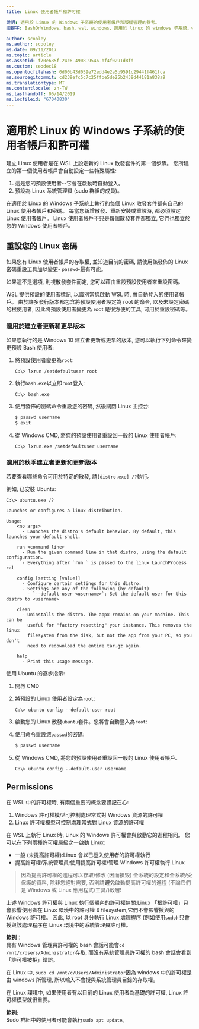 ```yaml
---
title: Linux 使用者帳戶和許可權

說明: 適用於 Linux 的 Windows 子系統的使用者帳戶和版權管理的參考。
關鍵字: BashOnWindows、bash、wsl、windows、適用於 linux 的 windows 子系統、windowssubsystem、ubuntu、使用者帳戶

author: scooley
ms.author: scooley
ms.date: 09/11/2017
ms.topic: article
ms.assetid: f70e685f-24c6-4908-9546-bf4f0291d8fd
ms.custom: seodec18
ms.openlocfilehash: 0d00b43d059e72edd4e2a5b9591c29441f461fca
ms.sourcegitcommit: cd239efc5c7c25ffbe5de25b2438d44181a838a9
ms.translationtype: MT
ms.contentlocale: zh-TW
ms.lasthandoff: 06/14/2019
ms.locfileid: "67040830"
---
```

# <a name="user-accounts-and-permissions-for-windows-subsystem-for-linux"></a>適用於 Linux 的 Windows 子系統的使用者帳戶和許可權

建立 Linux 使用者是在 WSL 上設定新的 Linux 散發套件的第一個步驟。 您所建立的第一個使用者帳戶會自動設定一些特殊屬性:

1. 這是您的預設使用者--它會在啟動時自動登入。
1. 預設為 Linux 系統管理員 (sudo 群組的成員)。


在適用於 Linux 的 Windows 子系統上執行的每個 Linux 散發套件都有自己的 Linux 使用者帳戶和密碼。 每當您新增散發、重新安裝或重設時, 都必須設定 Linux 使用者帳戶。 Linux 使用者帳戶不只是每個散發套件都獨立, 它們也獨立於您的 Windows 使用者帳戶。


## <a name="resetting-your-linux-password"></a>重設您的 Linux 密碼

如果您有 Linux 使用者帳戶的存取權, 並知道目前的密碼, 請使用該發佈的 Linux 密碼重設工具加以變更- `passwd`-最有可能。

如果這不是選項, 則視散發套件而定, 您可以藉由重設預設使用者來重設密碼。	

WSL 提供預設的使用者標記, 以識別當您啟動 WSL 時, 會自動登入的使用者帳戶。  由於許多發行版本都包含將預設使用者設定為 root 的命令, 以及未設定密碼的根使用者, 因此將預設使用者變更為 root 是很方便的工具, 可用於重設密碼等。

### <a name="for-creators-update-and-earlier"></a>適用於建立者更新和更早版本
如果您執行的是 Windows 10 建立者更新或更早的版本, 您可以執行下列命令來變更預設 Bash 使用者:

1. 將預設使用者變更為`root`:

    ```console
    C:\> lxrun /setdefaultuser root
    ```

1. 執行`bash.exe`以立即`root`登入:

    ```console
    C:\> bash.exe
    ```

1. 使用發佈的密碼命令重設您的密碼, 然後關閉 Linux 主控台:

    ```BASH
    $ passwd username
    $ exit
    ```

1. 從 Windows CMD, 將您的預設使用者重設回一般的 Linux 使用者帳戶:

    ```console
    C:\> lxrun.exe /setdefaultuser username
    ```

### <a name="for-fall-creators-update-and-later"></a>適用於秋季建立者更新和更新版本
若要查看哪些命令可用於特定的散發, 請`[distro.exe] /?`執行。
    
例如, 已安裝 Ubuntu:

```console
C:\> ubuntu.exe /?

Launches or configures a linux distribution.

Usage:
    <no args>
      - Launches the distro's default behavior. By default, this launches your default shell.

    run <command line>
      - Run the given command line in that distro, using the default configuration.
      - Everything after `run ` is passed to the linux LaunchProcess cal

    config [setting [value]]
      - Configure certain settings for this distro.
      - Settings are any of the following (by default)
        - `--default-user <username>`: Set the default user for this distro to <username>

    clean
      - Uninstalls the distro. The appx remains on your machine. This can be
        useful for "factory resetting" your instance. This removes the linux
        filesystem from the disk, but not the app from your PC, so you don't
        need to redownload the entire tar.gz again.

    help
      - Print this usage message.
```

使用 Ubuntu 的逐步指示:

1. 開啟 CMD
1. 將預設的 Linux 使用者設定為`root`:

    ```console
    C:\> ubuntu config --default-user root
    ```    


1. 啟動您的 Linux 散發`ubuntu`套件。您將會自動登入為`root`:


1. 使用命令重設您`passwd`的密碼:

    ```BASH
    $ passwd username
    ```

1. 從 Windows CMD, 將您的預設使用者重設回一般的 Linux 使用者帳戶。

    ```console
    C:\> ubuntu config --default-user username
    ```

## <a name="permissions"></a>Permissions

在 WSL 中的許可權時, 有兩個重要的概念要謹記在心:

1. Windows 許可權模型可控制處理常式對 Windows 資源的許可權
2. Linux 許可權模型可控制處理常式對 Linux 資源的許可權

在 WSL 上執行 Linux 時, Linux 的 Windows 許可權會與啟動它的進程相同。 您可以在下列兩種許可權層級之一啟動 Linux:

* 一般 (未提高許可權):Linux 會以已登入使用者的許可權執行
* 提高許可權/系統管理員:使用提高許可權/管理 Windows 許可權執行 Linux

> 因為提高許可權的進程可以存取/修改 (因而損毀) 全系統的設定和全系統/受保護的資料, 除非您絕對需要, 否則請**避免**啟動提高許可權的進程 (不論它們是 Windows 或 Linux 應用程式/工具/)殼層!

上述 Windows 許可權與 Linux 執行個體內的許可權無關:Linux 「根許可權」只會影響使用者在 Linux 環境中的許可權 & filesystem;它們不會影響授與的 Windows 許可權。 因此, 以 root 身分執行 Linux 處理程序 (例如使用`sudo`) 只會授與該處理程序在 Linux 環境中的系統管理員許可權。

**範例：**     
具有 Windows 管理員許可權的 bash 會話可能會`cd /mnt/c/Users/Administrator`存取, 而沒有系統管理員許可權的 bash 會話會看到「許可權被拒」錯誤。

在 Linux 中, `sudo cd /mnt/c/Users/Administrator`因為 windows 中的許可權是由 windows 所管理, 所以輸入不會授與系統管理員目錄的存取權。

在 Linux 環境中, 如果使用者有以目前的 Linux 使用者為基礎的許可權, Linux 許可權模型就很重要。

**範例:**  
Sudo 群組中的使用者可能會執行`sudo apt update`。
